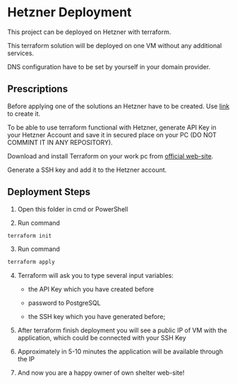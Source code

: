 # Hetzner Deployment

This project can be deployed on Hetzner with terraform.

This terraform solution will be deployed on one VM without any additional services.

DNS configuration have to be set by yourself in your domain provider.

## Prescriptions

Before applying one of the solutions an Hetzner have to be created. Use [link](https://accounts.hetzner.com/login) to create it.

To be able to use terraform functional with Hetzner, generate API Key in your Hetzner Account and save it in secured place on your PC (DO NOT COMMINT IT IN ANY REPOSITORY).

Download and install Terraform on your work pc from [official web-site](https://www.terraform.io/downloads.html).

Generate a SSH key and add it to the Hetzner account.

## Deployment Steps

1) Open this folder in cmd or PowerShell

2) Run command 
```sh
terraform init
```
3) Run command 
```sh
terraform apply
```
4) Terraform will ask you to type several input variables:

    * the API Key which you have created before

    * password to PostgreSQL
    
    * the SSH key which you have generated before;

5) After terraform finish deployment you will see a public IP of VM with the application, which could be connected with your SSH Key

6) Approximately in 5-10 minutes the application will be available through the IP

7) And now you are a happy owner of own shelter web-site!